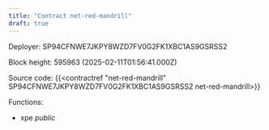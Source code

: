 ```yaml
---
title: "Contract net-red-mandrill"
draft: true
---
```

Deployer: SP94CFNWE7JKPY8WZD7FV0G2FK1XBC1AS9GSRSS2


 



Block height: 595963 (2025-02-11T01:56:41.000Z)

Source code: {{<contractref "net-red-mandrill" SP94CFNWE7JKPY8WZD7FV0G2FK1XBC1AS9GSRSS2 net-red-mandrill>}}

Functions:

* xpe _public_
